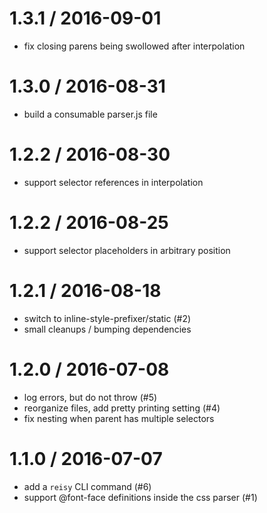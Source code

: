 
1.3.1 / 2016-09-01
==================

  * fix closing parens being swollowed after interpolation

1.3.0 / 2016-08-31
==================

  * build a consumable parser.js file

1.2.2 / 2016-08-30
==================

  * support selector references in interpolation

1.2.2 / 2016-08-25
==================

  * support selector placeholders in arbitrary position

1.2.1 / 2016-08-18
==================

  * switch to inline-style-prefixer/static (#2)
  * small cleanups / bumping dependencies

1.2.0 / 2016-07-08
==================

  * log errors, but do not throw (#5)
  * reorganize files, add pretty printing setting (#4)
  * fix nesting when parent has multiple selectors

1.1.0 / 2016-07-07
==================

  * add a `reisy` CLI command (#6)
  * support @font-face definitions inside the css parser (#1)
